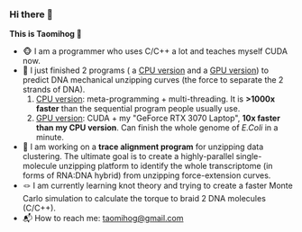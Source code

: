 ### Hi there 👋
**This is Taomihog :hedgehog:**  

- :monkey_face: I am a programmer who uses C/C++ a lot and teaches myself CUDA now.  
- :dna: I just finished 2 programs ( a [CPU version](https://github.com/Taomihog/unzipDNA_CPU) and a [GPU version](https://github.com/Taomihog/unzipDNA_GPU)) to predict DNA mechanical unzipping curves (the force to separate the 2 strands of DNA).  
  1. [CPU version](https://github.com/Taomihog/unzipDNA_CPU): meta-programming + multi-threading. It is **>1000x faster** than the sequential program people usually use.   
  2. [GPU version](https://github.com/Taomihog/unzipDNA_GPU): CUDA + my "GeForce RTX 3070 Laptop", **10x faster than my CPU version**. Can finish the whole genome of *E.Coli* in a minute.  
- :yarn: I am working on a **trace alignment program** for unzipping data clustering. The ultimate goal is to create a highly-parallel single-molecule unzipping platform to identify the whole transcriptome (in forms of RNA:DNA hybrid) from unzipping force-extension curves.
- :knot: I am currently learning knot theory and trying to create a faster Monte Carlo simulation to calculate the torque to braid 2 DNA molecules (C/C++).  
- :mailbox_with_mail: How to reach me: taomihog@gmail.com

<!--
**Taomihog/Taomihog** is a ✨ _special_ ✨ repository because its `README.md` (this file) appears on your GitHub profile.

Here are some ideas to get you started:

- 🔭 I’m currently working on ...
- 🌱 I’m currently learning ...
- 👯 I’m looking to collaborate on ...
- 🤔 I’m looking for help with ...
- 💬 Ask me about ...
- 📫 How to reach me: ...
- 😄 Pronouns: ...
- ⚡ Fun fact: ...
-->

